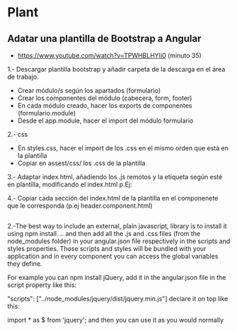 # Plant
## Adatar una plantilla de Bootstrap a Angular
- https://www.youtube.com/watch?v=TPWHBLHYIi0 (minuto 35)

1.- Descargar plantilla bootstrap y añadir carpeta de la descarga en el área de trabajo.

- Crear módulo/s según los apartados (formulario)
- Crear los componentes del módulo (cabecera, form, footer)
- En cada módulo creado, hacer los exports de componentes (formulario.module)
- Desde el app.module, hacer el import del módulo formulario

2.- css
- En styles.css, hacer el import de los .css en el mismo orden que está en la plantilla
- Copiar en assest/css/ los .css de la plantilla

3.- Adaptar index.html, añadiendo los .js remotos y la etiqueta <body> según esté en plantilla, modificando el index.html
    p.Ej:<body id="page-top">

4.- Copiar cada sección del index.html de la plantilla en el componenete que le corresponda (p.ej header.component.html)

## 
2.-The best way to include an external, plain javascript, library is to install it using npm install ... and then add all the .js and .css files (from the node_modules folder) in your angular.json file respectively in the scripts and styles properties. Those scripts and styles will be bundled with your application and in every component you can access the global variables they define.

For example you can npm install jQuery, add it in the angular.json file in the script property like this:

"scripts": ["../node_modules/jquery/dist/jquery.min.js"]
declare it on top like this:

import * as $ from 'jquery';
and then you can use it as you would normally